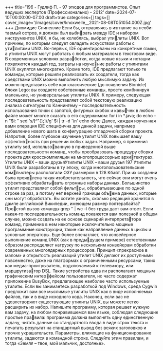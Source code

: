 +++
title='196 - Гудлиф П. - 97 этюдов для программистов. Опыт ведущих экспертов (Профессионально) - 2012'
date=2024-07-10T00:00:00-07:00
draft=true
categories=[]
tags=[]
cover_image='/images/cover/knoxwelle__2021-08-08T051054.000Z.jpg'
+++
Диомидис Спинеллис
Ес­ли бы, от­прав­ля­ясь в из­гна­ние на не­оби­тае­мый ост­ров, я должен был выбирать между IDE и набором инструментов UNIX, я бы, не колеблясь, выбрал утилиты UNIX. Вот причины, по которым следует овладеть искусством работы с утилитами UNIX.
Во-первых, IDE ориентированы на конкретные языки, а утилиты UNIX могут 
работать с любым материалом в текстовом виде. В современных условиях разработки, когда новые языки и нотации появляются каждый год, затраты на изучение работы с утилитами UNIX окупятся многократно.
Кроме того, IDE предлагают только те команды, которые решили реализовать 
их создатели, тогда как средствами UNIX можно выполнить любую мыслимую 
задачу. Их можно представить себе как классические (до появления Bionicle) 
блоки Lego: вы создаете собственные команды, просто комбинируя маленькие, 
но универсальные утилиты UNIX. К примеру, следующая последовательность 
представляет собой текстовую реализацию анализа сигнатуры по Каннингему – 
последовательность использования точки с запятой, фигурных скобок и кавычек в любом файле может многое сказать о его содержимом:
for i in *.java; do
 echo -n "$i: "
 sed 's/[^"{};]//g' $i | tr -d '\n'
 echo
done
Далее, каждая изученная вами операция IDE специфична для данной задачи, 
например добавление нового шага в конфигурацию отладочной сборки проекта. 
Напротив, более глубокое изучение утилит UNIX повышает вашу эффективность при решении любых задач. Например, я применил утилиту sed, использованную в приведенной выше последовательности команд, чтобы преобразовать 
процедуру сборки проекта для кросскомпиляции на многопроцессорных архитектурах.
Утилиты UNIX – ваши друзьяУтилиты UNIX – ваши друзья 197
Утилиты UNIX были разработаны в ту эпоху, когда многопользовательские компьютеры располагали ОЗУ размером в 128 Кбайт. При их создании была проявлена такая изобретательность, что сейчас они могут очень эффективно обрабатывать огромные наборы данных. Большинство утилит представляет собой фильтры, обрабатывающие по одной строке за раз, а потому нет верхней границы объема данных, которые они могут обработать. Вы хотите узнать, сколько редакций 
хранится в дампе английской Википедии, имеющем размер полтерабайта? Простой вызов команды
grep ‘<revision>’ | wc –l
без труда даст вам ответ. Если какая-то последовательность команд покажется 
вам полезной в общем случае, можно создать на ее основе сценарий интерпретатора команд, применив в нем некоторые исключительно мощные программные 
конструкции, такие как направление данных в циклы и условные операторы. 
Еще более впечатляет, что конвейерное выполнение команд UNIX (как в предыдущем примере) естественным образом распределяет нагрузку по нескольким 
конвейерам обработки современных многоядерных процессоров.
Принцип «прекрасное в малом» и открытость реализаций утилит UNIX делают 
их доступными повсеместно, даже на платформах с ограниченными ресурсами, 
таких как медиа-проигрыватель, подключаемый к телевизору, или маршрутизатор DSL. Такие устройства едва ли располагают мощным графическим интерфейсом пользователя, но часто содержат приложение BusyBox, предлагающее 
наиболее часто используемые утилиты. Если вы занимаетесь разработкой под 
Windows, среда Cygwin предложит вам все мыслимые утилиты UNIX как в виде 
исполняемых файлов, так и в виде исходного кода.
Наконец, если вас не удовлетворяют существующие утилиты UNIX, вы можете 
легко расширить их набор. Напишите программу, которая решает нужную вам 
задачу, на любом понравившемся вам языке, соблюдая следующие простые правила: программа должна выполнять одну единственную задачу, читать данные 
со стандартного ввода в виде строк текста и печатать результат на стандартный 
вывод без всяких заголовков и прочих украшательств. Параметры, влияющие 
на функционирование утилиты, задаются в командной строке. Следуйте этим 
правилам, и тогда «Земля – твое, мой мальчик, достоянье».